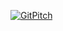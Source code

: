 [![GitPitch](https://gitpitch.com/assets/badge.svg)](https://gitpitch.com/ron8mcr/frappe_gitpitch/master)

